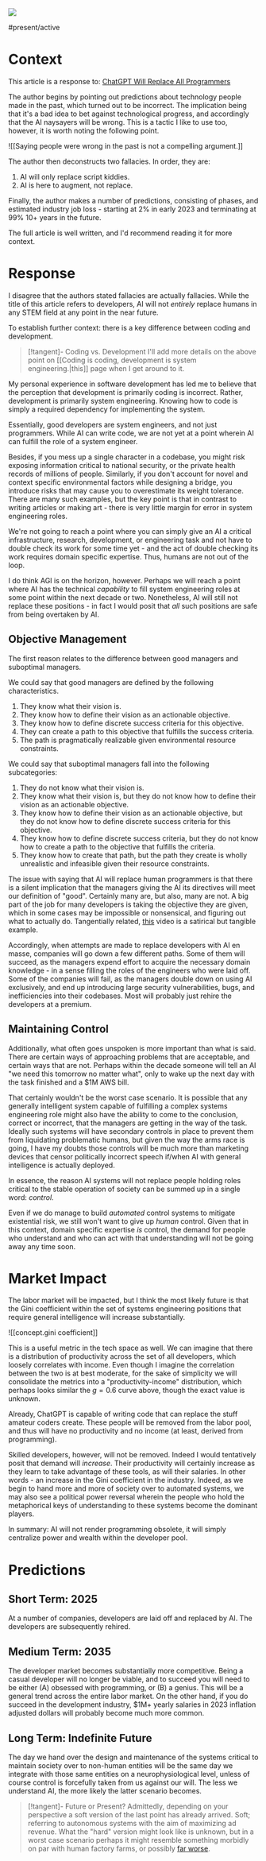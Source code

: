<img src="https://i.redd.it/3z463vtsvrma1.jpg" class="header-image">

#present/active 

# Context

This article is a response to: [ChatGPT Will Replace All Programmers](https://levelup.gitconnected.com/chatgpt-will-replace-programmers-within-10-years-91e5b3bd3676)

The author begins by pointing out predictions about technology people made in the past, which turned out to be incorrect. The implication being that it's a bad idea to bet against technological progress, and accordingly that the AI naysayers will be wrong. This is a tactic I like to use too, however, it is worth noting the following point.

![[Saying people were wrong in the past is not a compelling argument.]]

The author then deconstructs two fallacies. In order, they are:

1. AI will only replace script kiddies.
2. AI is here to augment, not replace.

Finally, the author makes a number of predictions, consisting of phases, and estimated industry job loss - starting at 2% in early 2023 and terminating at 99% 10+ years in the future. 

The full article is well written, and I'd recommend reading it for more context.

# Response

I disagree that the authors stated fallacies are actually fallacies. While the title of this article refers to developers, AI will not *entirely* replace humans in any STEM field at any point in the near future.

To establish further context: there is a key difference between coding and development. 

> [!tangent]- Coding vs. Development
> I'll add more details on the above point on [[Coding is coding, development is system engineering.|this]] page when I get around to it.

My personal experience in software development has led me to believe that the perception that development is primarily coding is incorrect. Rather, development is primarily system engineering. Knowing how to code is simply a required dependency for implementing the system.

Essentially, good developers are system engineers, and not just programmers. While AI can write code, we are not yet at a point wherein AI can fulfill the role of a system engineer.

Besides, if you mess up a single character in a codebase, you might risk exposing information critical to national security, or the private health records of millions of people. Similarly, if you don't account for novel and context specific environmental factors while designing a bridge, you introduce risks that may cause you to overestimate its weight tolerance. There are many such examples, but the key point is that in contrast to writing articles or making art - there is very little margin for error in system engineering roles.

We're not going to reach a point where you can simply give an AI a critical infrastructure, research, development, or engineering task and not have to double check its work for some time yet - and the act of double checking its work requires domain specific expertise. Thus, humans are not out of the loop.

I do think AGI is on the horizon, however. Perhaps we will reach a point where AI has the technical *capability* to fill system engineering roles at some point within the next decade or two. Nonetheless, AI will still not replace these positions - in fact I would posit that *all* such positions are safe from being overtaken by AI.

## Objective Management

The first reason relates to the difference between good managers and suboptimal managers.

We could say that good managers are defined by the following characteristics.

1. They know what their vision is.
2. They know how to define their vision as an actionable objective.
3. They know how to define discrete success criteria for this objective.
4. They can create a path to this objective that fulfills the success criteria.
5. The path is pragmatically realizable given environmental resource constraints.

We could say that suboptimal managers fall into the following subcategories:

1. They do not know what their vision is.
2. They know what their vision is, but they do not know how to define their vision as an actionable objective.
3. They know how to define their vision as an actionable objective, but they do not know how to define discrete success criteria for this objective.
4. They know how to define discrete success criteria, but they do not know how to create a path to the objective that fulfills the criteria.
5. They know how to create that path, but the path they create is wholly unrealistic and infeasible given their resource constraints. 

The issue with saying that AI will replace human programmers is that there is a silent implication that the managers giving the AI its directives will meet our definition of "good". Certainly many are, but also, many are not. A big part of the job for many developers is taking the objective they are given, which in some cases may be impossible or nonsensical, and figuring out what to actually do. Tangentially related, [this](https://www.youtube.com/watch?v=BKorP55Aqvg) video is a satirical but tangible example.

Accordingly, when attempts are made to replace developers with AI en masse, companies will go down a few different paths. Some of them will succeed, as the managers expend effort to acquire the necessary domain knowledge - in a sense filling the roles of the engineers who were laid off. Some of the companies will fail, as the managers double down on using AI exclusively, and end up introducing large security vulnerabilities, bugs, and inefficiencies into their codebases. Most will probably just rehire the developers at a premium.

## Maintaining Control

Additionally, what often goes unspoken is more important than what is said. There are certain ways of approaching problems that are acceptable, and certain ways that are not. Perhaps within the decade someone will tell an AI "we need this tomorrow no matter what", only to wake up the next day with the task finished and a $1M AWS bill.

That certainly wouldn't be the worst case scenario. It is possible that any generally intelligent system capable of fulfilling a complex systems engineering role might also have the ability to come to the conclusion, correct or incorrect, that the managers are getting in the way of the task. Ideally such systems will have secondary controls in place to prevent them from liquidating problematic humans, but given the way the arms race is going, I have my doubts those controls will be much more than marketing devices that censor politically incorrect speech if/when AI with general intelligence is actually deployed.

In essence, the reason AI systems will not replace people holding roles critical to the stable operation of society can be summed up in a single word: *control*.

Even if we do manage to build *automated* control systems to mitigate existential risk, we still won't want to give up *human* control. Given that in this context, domain specific expertise *is* control, the demand for people who understand and who can act with that understanding will not be going away any time soon.

# Market Impact

The labor market will be impacted, but I think the most likely future is that the Gini coefficient  within the set of systems engineering positions that require general intelligence will increase substantially.

![[concept.gini coefficient]]

This is a useful metric in the tech space as well. We can imagine that there is a distribution of productivity across the set of all developers, which loosely correlates with income. Even though I imagine the correlation between the two is at best moderate, for the sake of simplicity we will consolidate the metrics into a "productivity-income" distribution, which perhaps looks similar the $g=0.6$ curve above, though the exact value is unknown.

Already, ChatGPT is capable of writing code that can replace the stuff amateur coders create. These people will be removed from the labor pool, and thus will have no productivity and no income (at least, derived from programming).

Skilled developers, however, will not be removed. Indeed I would tentatively posit that demand will *increase*. Their productivity will certainly increase as they learn to take advantage of these tools, as will their salaries. In other words - an increase in the Gini coefficient in the industry. Indeed, as we begin to hand more and more of society over to automated systems, we may also see a political power reversal wherein the people who hold the metaphorical keys of understanding to these systems become the dominant players.

In summary: AI will not render programming obsolete, it will simply centralize power and wealth within the developer pool. 

# Predictions

## Short Term: 2025

At a number of companies, developers are laid off and replaced by AI. The developers are subsequently rehired.

## Medium Term: 2035

The developer market becomes substantially more competitive. Being a casual developer will no longer be viable, and to succeed you will need to be either (A) obsessed with programming, or (B) a genius. This will be a general trend across the entire labor market. On the other hand, if you do succeed in the development industry, $1M+ yearly salaries in 2023 inflation adjusted dollars will probably become much more common.

## Long Term: Indefinite Future

The day we hand over the design and maintenance of the systems critical to maintain society over to non-human entities will be the same day we integrate with those same entities on a neurophysiological level, unless of course control is forcefully taken from us against our will. The less we understand AI, the more likely the latter scenario becomes.

> [!tangent]- Future or Present?
> Admittedly, depending on your perspective a soft version of the last point has already arrived. Soft; referring to autonomous systems with the aim of maximizing ad revenue. What the "hard" version might look like is unknown, but in a worst case scenario perhaps it might resemble something morbidly on par with human factory farms, or possibly [far worse](https://i.imgur.com/7tYUfoE.jpeg).